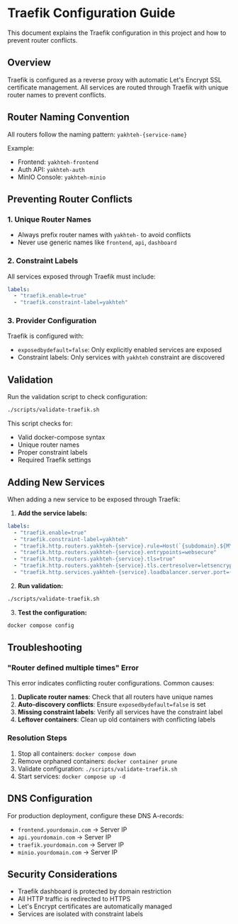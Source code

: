 # Traefik Configuration Guide

This document explains the Traefik configuration in this project and how to prevent router conflicts.

## Overview

Traefik is configured as a reverse proxy with automatic Let's Encrypt SSL certificate management. All services are routed through Traefik with unique router names to prevent conflicts.

## Router Naming Convention

All routers follow the naming pattern: `yakhteh-{service-name}`

Example:
- Frontend: `yakhteh-frontend`
- Auth API: `yakhteh-auth`
- MinIO Console: `yakhteh-minio`

## Preventing Router Conflicts

### 1. Unique Router Names
- Always prefix router names with `yakhteh-` to avoid conflicts
- Never use generic names like `frontend`, `api`, `dashboard`

### 2. Constraint Labels
All services exposed through Traefik must include:
```yaml
labels:
  - "traefik.enable=true"
  - "traefik.constraint-label=yakhteh"
```

### 3. Provider Configuration
Traefik is configured with:
- `exposedbydefault=false`: Only explicitly enabled services are exposed
- Constraint labels: Only services with `yakhteh` constraint are discovered

## Validation

Run the validation script to check configuration:
```bash
./scripts/validate-traefik.sh
```

This script checks for:
- Valid docker-compose syntax
- Unique router names
- Proper constraint labels
- Required Traefik settings

## Adding New Services

When adding a new service to be exposed through Traefik:

1. **Add the service labels:**
```yaml
labels:
  - "traefik.enable=true"
  - "traefik.constraint-label=yakhteh"
  - "traefik.http.routers.yakhteh-{service}.rule=Host(`{subdomain}.${MY_DOMAIN}`)"
  - "traefik.http.routers.yakhteh-{service}.entrypoints=websecure"
  - "traefik.http.routers.yakhteh-{service}.tls=true"
  - "traefik.http.routers.yakhteh-{service}.tls.certresolver=letsencrypt"
  - "traefik.http.services.yakhteh-{service}.loadbalancer.server.port={port}"
```

2. **Run validation:**
```bash
./scripts/validate-traefik.sh
```

3. **Test the configuration:**
```bash
docker compose config
```

## Troubleshooting

### "Router defined multiple times" Error

This error indicates conflicting router configurations. Common causes:

1. **Duplicate router names**: Check that all routers have unique names
2. **Auto-discovery conflicts**: Ensure `exposedbydefault=false` is set
3. **Missing constraint labels**: Verify all services have the constraint label
4. **Leftover containers**: Clean up old containers with conflicting labels

### Resolution Steps

1. Stop all containers: `docker compose down`
2. Remove orphaned containers: `docker container prune`
3. Validate configuration: `./scripts/validate-traefik.sh`
4. Start services: `docker compose up -d`

## DNS Configuration

For production deployment, configure these DNS A-records:
- `frontend.yourdomain.com` → Server IP
- `api.yourdomain.com` → Server IP  
- `traefik.yourdomain.com` → Server IP
- `minio.yourdomain.com` → Server IP

## Security Considerations

- Traefik dashboard is protected by domain restriction
- All HTTP traffic is redirected to HTTPS
- Let's Encrypt certificates are automatically managed
- Services are isolated with constraint labels